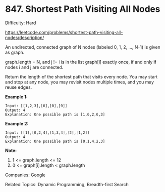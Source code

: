# 847. Shortest Path Visiting All Nodes

Difficulty: Hard

https://leetcode.com/problems/shortest-path-visiting-all-nodes/description/

An undirected, connected graph of N nodes (labeled 0, 1, 2, ..., N-1) is given as graph.

graph.length = N, and j != i is in the list graph[i] exactly once, if and only if nodes i and j are connected.

Return the length of the shortest path that visits every node. You may start and stop at any node, you may revisit nodes multiple times, and you may reuse edges.

**Example 1:**
```
Input: [[1,2,3],[0],[0],[0]]
Output: 4
Explanation: One possible path is [1,0,2,0,3]
```
**Example 2:**
```
Input: [[1],[0,2,4],[1,3,4],[2],[1,2]]
Output: 4
Explanation: One possible path is [0,1,4,2,3]
``` 

**Note:**

1. 1 <= graph.length <= 12
2. 0 <= graph[i].length < graph.length

Companies: Google

Related Topics: Dynamic Programming, Breadth-first Search
